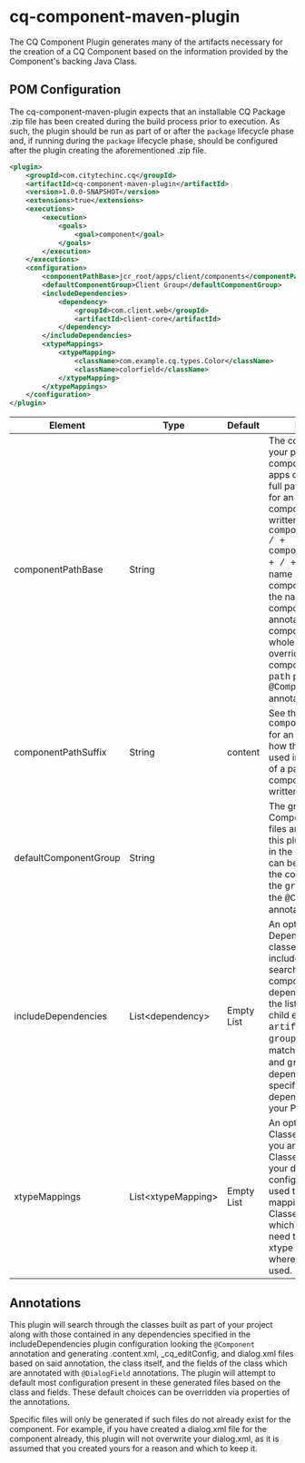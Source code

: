 cq-component-maven-plugin
=========================

The CQ Component Plugin generates many of the artifacts necessary for the creation of a CQ Component based on the information provided
by the Component's backing Java Class.

POM Configuration
-----------------

The cq-component-maven-plugin expects that an installable CQ Package .zip file has been created during
the build process prior to execution.  As such, the plugin should be run as part of or after the `package`
lifecycle phase and, if running during the `package` lifecycle phase, should be configured after the
plugin creating the aforementioned .zip file.

```xml
<plugin>
	<groupId>com.citytechinc.cq</groupId>
	<artifactId>cq-component-maven-plugin</artifactId>
	<version>1.0.0-SNAPSHOT</version>
	<extensions>true</extensions>
	<executions>
		<execution>
			<goals>
				<goal>component</goal>
			</goals>
		</execution>
	</executions>
	<configuration>
		<componentPathBase>jcr_root/apps/client/components</componentPathBase>
		<defaultComponentGroup>Client Group</defaultComponentGroup>
		<includeDependencies>
			<dependency>
				<groupId>com.client.web</groupId>
				<artifactId>client-core</artifactId>
			</dependency>
		</includeDependencies>
		<xtypeMappings>
			<xtypeMapping>
				<className>com.example.cq.types.Color</className>
				<className>colorfield</className>
			</xtypeMapping>
		</xtypeMappings>
	</configuration>
</plugin>

```

<table>
  <thead>
    <tr>
      <th>Element</th>
      <th>Type</th>
      <th>Default</th>
      <th>Description</th>
    </tr>
  </thead>
  <tbody>
    <tr>
      <td>componentPathBase</td>
      <td>String</td>
      <td></td>
      <td>The content path to your project's components within the apps content tree.  The full path to which
          files for an individual component will be written is:
          <span style="font-family:courier">componentPathBase + / + componentPathSuffix + / +</span> component name (annotated per component or based
          on the name of the component class if not annotated).  The component path as a whole can be overridden
          at the component level via the <span style="font-family:courier">path</span> property of the <span style="font-family:courier">@Component</span> annotation.</td>
    </tr>
    <tr>
      <td>componentPathSuffix</td>
      <td>String</td>
      <td>content</td>
      <td>See the description of <span style="font-family:courier">componentPathBase</span> for an explanation of how this property is used in
          the construction of a path to which component files will be written.</td>
    </tr>
    <tr>
      <td>defaultComponentGroup</td>
      <td>String</td>
      <td></td>
      <td>The group to which Components whose files are generated via this plugin will be added in the
          CQ Sidekick.  This can be overridden at the component level via the <span style="font-family:courier">group</span> property of the
          <span style="font-family:courier">@Component</span> annotation.</td>
    </tr>
    <tr>
      <td>includeDependencies</td>
      <td>List&lt;dependency&gt;</td>
      <td>Empty List</td>
      <td>An optional list of Dependencies whose classes should be included in the plugins search for
          annotated components.  Each dependency included in the list has two required child elements,
          <span style="font-family:courier">artifactId</span> and <span style="font-family:courier">groupId</span>.  These should match the <span style="font-family:courier">artifactId</span> and <span style="font-family:courier">groupId</span> for the dependency
          as specified in the dependency section of your POM.</td>
    </tr>
    <tr>
      <td>xtypeMappings</td>
      <td>List&lt;xtypeMapping&gt;</td>
      <td>Empty List</td>
      <td>
        An optional mapping of Classes to xtypes.  If you are using custom Classes to represent your dialog fields this configuration
        can be used to define a mapping between your Classes and xtypes which will remove the need to annotate the xtype of the dialog field
        wherever the Class is used.
      </td>
    </tr>
  </tbody>
</table>

Annotations
-----------

This plugin will search through the classes built as part of your project along with those contained in any
dependencies specified in the includeDependencies plugin configuration looking the `@Component` annotation and
generating .content.xml, _cq_editConfig, and dialog.xml files based on said annotation, the class itself,
and the fields of the class which are annotated with `@DialogField` annotations.  The plugin will attempt to
default most configuration present in these generated files based on the class and fields.  These default
choices can be overridden via properties of the annotations.

Specific files will only be generated if such files do not already exist for the component.  For example,
if you have created a dialog.xml file for the component already, this plugin will not overwrite your dialog.xml,
as it is assumed that you created yours for a reason and which to keep it.





